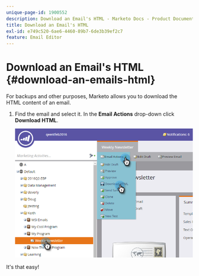 ```yaml
---
unique-page-id: 1900552
description: Download an Email's HTML - Marketo Docs - Product Documentation
title: Download an Email's HTML
exl-id: e749c520-6ae6-4460-89b7-6de3b39ef2c7
feature: Email Editor
---
```

# Download an Email's HTML {#download-an-emails-html}

For backups and other purposes, Marketo allows you to download the HTML content of an email.

1. Find the email and select it. In the **Email Actions** drop-down click **Download HTML**.

   ![](assets/one-4.png)

It's that easy!
